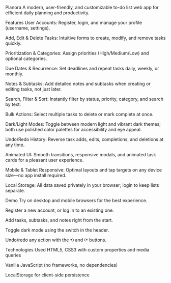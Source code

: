 Planora
A modern, user-friendly, and customizable to-do list web app for efficient daily planning and productivity.

Features
User Accounts: Register, login, and manage your profile (username, settings).

Add, Edit & Delete Tasks: Intuitive forms to create, modify, and remove tasks quickly.

Prioritization & Categories: Assign priorities (High/Medium/Low) and optional categories.

Due Dates & Recurrence: Set deadlines and repeat tasks daily, weekly, or monthly.

Notes & Subtasks: Add detailed notes and subtasks when creating or editing tasks, not just later.

Search, Filter & Sort: Instantly filter by status, priority, category, and search by text.

Bulk Actions: Select multiple tasks to delete or mark complete at once.

Dark/Light Modes: Toggle between modern light and vibrant dark themes; both use polished color palettes for accessibility and eye appeal.

Undo/Redo History: Reverse task adds, edits, completions, and deletions at any time.

Animated UI: Smooth transitions, responsive modals, and animated task cards for a pleasant user experience.

Mobile & Tablet Responsive: Optimal layouts and tap targets on any device size—no app install required.

Local Storage: All data saved privately in your browser; login to keep lists separate.

Demo
Try on desktop and mobile browsers for the best experience.

Register a new account, or log in to an existing one.

Add tasks, subtasks, and notes right from the start.

Toggle dark mode using the switch in the header.

Undo/redo any action with the ⟲ and ⟳ buttons.

Technologies Used
HTML5, CSS3 with custom properties and media queries

Vanilla JavaScript (no frameworks, no dependencies)

LocalStorage for client-side persistence
